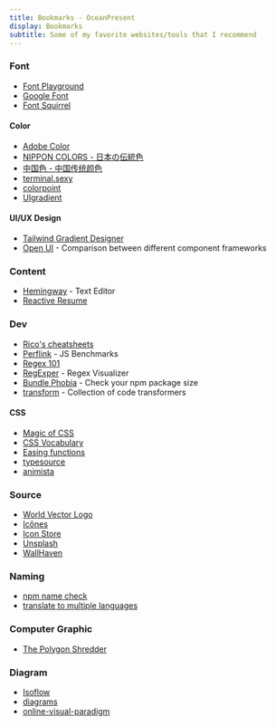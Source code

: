 ```yaml
---
title: Bookmarks - OceanPresent
display: Bookmarks
subtitle: Some of my favorite websites/tools that I recommend
---
```


### Font

- [Font Playground](https://play.typedetail.com/)
- [Google Font](https://fonts.google.com/)
- [Font Squirrel](https://www.fontsquirrel.com/)

#### Color

- [Adobe Color](https://color.adobe.com/)
- [NIPPON COLORS - 日本の伝統色](https://nipponcolors.com/)
- [中国色 - 中国传统颜色](http://zhongguose.com/)
- [terminal.sexy](https://terminal.sexy/)
- [colorpoint](https://www.colorpoint.io/)
- [UIgradient](https://uigradients.com/)

#### UI/UX Design

- [Tailwind Gradient Designer](https://tailwind-gradient-designer.csspost.com/)
- [Open UI](https://open-ui.org/) - Comparison between different component frameworks

### Content

- [Hemingway](http://www.hemingwayapp.com/) - Text Editor
- [Reactive Resume](https://rxresu.me/)

### Dev

- [Rico's cheatsheets](https://devhints.io/)
- [Perflink](https://perf.link/) - JS Benchmarks
- [Regex 101](https://regex101.com/)
- [RegExper](https://regexper.com/) - Regex Visualizer
- [Bundle Phobia](https://bundlephobia.com/) - Check your npm package size
- [transform](https://transform.tools/) - Collection of code transformers

#### CSS

- [Magic of CSS](https://adamschwartz.co/magic-of-css/)
- [CSS Vocabulary](http://apps.workflower.fi/vocabs/css/en)
- [Easing functions](https://easings.net/)
- [typesource](https://tobiasahlin.com/typesource/)
- [animista](https://animista.net/)

### Source

- [World Vector Logo](https://worldvectorlogo.com/)
- [Icônes](http://icones.js.org/)
- [Icon Store](https://www.iconstore.co/)
- [Unsplash](https://unsplash.com/)
- [WallHaven](https://wallhaven.cc/)

### Naming

- [npm name check](https://remarkablemark.org/npm-package-name-checker/)
- [translate to multiple languages](https://smodin.me/translate-one-text-into-multiple-languages)

### Computer Graphic

- [The Polygon Shredder](https://www.clicktorelease.com)

### Diagram

- [Isoflow](https://isoflow.io/)
- [diagrams](https://app.diagrams.net/)
- [online-visual-paradigm](https://online.visual-paradigm.com/)